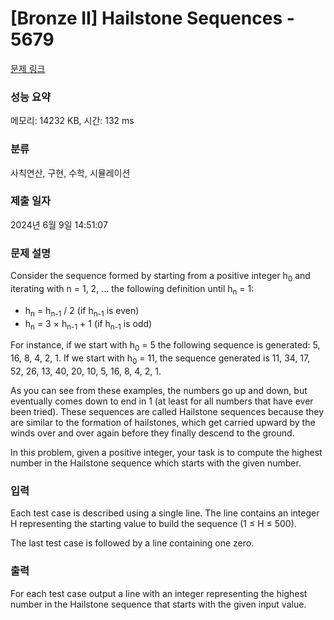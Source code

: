 # [Bronze II] Hailstone Sequences - 5679 

[문제 링크](https://www.acmicpc.net/problem/5679) 

### 성능 요약

메모리: 14232 KB, 시간: 132 ms

### 분류

사칙연산, 구현, 수학, 시뮬레이션

### 제출 일자

2024년 6월 9일 14:51:07

### 문제 설명

<p>Consider the sequence formed by starting from a positive integer h<sub>0</sub> and iterating with n = 1, 2, ... the following definition until h<sub>n</sub> = 1:</p>

<ul>
	<li>h<sub>n</sub> = h<sub>n-1</sub> / 2 (if h<sub>n-1</sub> is even)</li>
	<li>h<sub>n</sub> = 3 × h<sub>n-1</sub> + 1 (if h<sub>n-1</sub> is odd)</li>
</ul>

<p>For instance, if we start with h<sub>0</sub> = 5 the following sequence is generated: 5, 16, 8, 4, 2, 1. If we start with h<sub>0</sub> = 11, the sequence generated is 11, 34, 17, 52, 26, 13, 40, 20, 10, 5, 16, 8, 4, 2, 1.</p>

<p>As you can see from these examples, the numbers go up and down, but eventually comes down to end in 1 (at least for all numbers that have ever been tried). These sequences are called Hailstone sequences because they are similar to the formation of hailstones, which get carried upward by the winds over and over again before they finally descend to the ground.</p>

<p>In this problem, given a positive integer, your task is to compute the highest number in the Hailstone sequence which starts with the given number.</p>

### 입력 

 <p>Each test case is described using a single line. The line contains an integer H representing the starting value to build the sequence (1 ≤ H ≤ 500).</p>

<p>The last test case is followed by a line containing one zero.</p>

### 출력 

 <p>For each test case output a line with an integer representing the highest number in the Hailstone sequence that starts with the given input value.</p>

